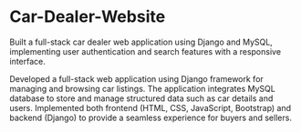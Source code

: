 # Car-Dealer-Website

Built a full-stack car dealer web application using Django and MySQL, implementing user authentication and search features with a responsive interface.

Developed a full-stack web application using Django framework for managing and browsing car listings. The application integrates MySQL database to store and manage structured data such as car details and users. Implemented both frontend (HTML, CSS, JavaScript, Bootstrap) and backend (Django) to provide a seamless experience for buyers and sellers.
